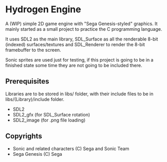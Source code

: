 # Hydrogen Engine
A (WIP) simple 2D game engine with "Sega Genesis-styled" graphics.
It mainly started as a small project to practice the C programming language.

It uses SDL2 as the main library, SDL_Surface as all the renderable 8-bit (indexed) surfaces/textures
and SDL_Renderer to render the 8-bit framebuffer to the screen.

Sonic sprites are used just for testing, if this project is going to be in a finished state some time
they are not going to be included there.

## Prerequisites
Libraries are to be stored in libs/ folder, with their include files to be in libs/(Library)/include folder.
- SDL2
- SDL2_gfx (for SDL_Surface rotation)
- SDL2_image (for .png file loading)

## Copyrights
- Sonic and related characters (C) Sega and Sonic Team
- Sega Genesis (C) Sega
